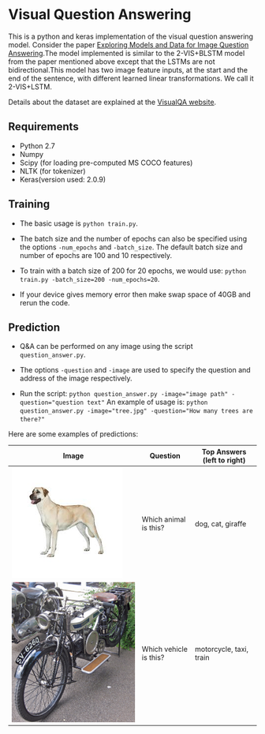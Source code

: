 # Visual Question Answering
This is a python and keras implementation of the visual question answering model. Consider the paper [Exploring Models and Data for Image Question Answering](https://arxiv.org/abs/1505.02074).The model implemented is similar to the 2-VIS+BLSTM model from the paper mentioned above except that the LSTMs are not bidirectional.This model has two image feature inputs, at the start and the end of the sentence, with different learned linear transformations. We call it 2-VIS+LSTM. 

Details about the dataset are explained at the [VisualQA website](http://www.visualqa.org/). 

## Requirements

* Python 2.7
* Numpy
* Scipy (for loading pre-computed MS COCO features)
* NLTK (for tokenizer)
* Keras(version used: 2.0.9)

## Training

* The basic usage is `python train.py`. 

* The batch size and the number of epochs can also be specified using the options `-num_epochs` and `-batch_size`. The default batch size and number of epochs are 100 and 10 respectively.

* To train with a batch size of 200 for 20 epochs, we would use: `python train.py -batch_size=200 -num_epochs=20`.

* If your device gives memory error then make swap space of 40GB and rerun the code.


## Prediction

* Q&A can be performed on any image using the script `question_answer.py`.

* The options `-question` and `-image` are used to specify the question and address of the image respectively. 

* Run the script: `python question_answer.py -image="image path" -question="question text"`
  An example of usage is: `python question_answer.py -image="tree.jpg" -question="How many trees are there?"`

Here are some examples of predictions:

| Image                                              | Question                   | Top Answers (left to right) |
|----------------------------------------------------|----------------------------|-----------------------------|
| <img src="examples/dog.jpeg"> 					           | Which animal is this?      | dog, cat, giraffe           |
| <img src="examples/COCO_val2014_000000000073.jpg"> | Which vehicle is this?     | motorcycle, taxi, train     |
